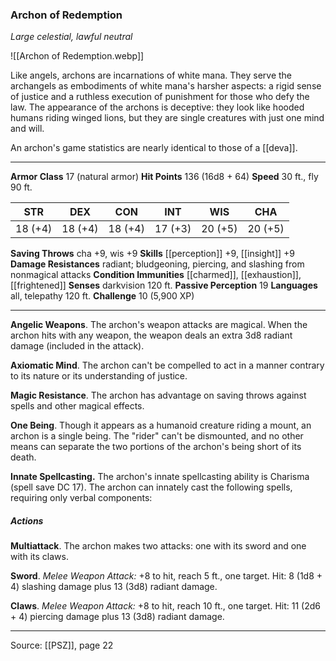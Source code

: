 ### Archon of Redemption
_Large celestial, lawful neutral_

![[Archon of Redemption.webp]]

Like angels, archons are incarnations of white mana. They serve the archangels as embodiments of white mana's harsher aspects: a rigid sense of justice and a ruthless execution of punishment for those who defy the law. The appearance of the archons is deceptive: they look like hooded humans riding winged lions, but they are single creatures with just one mind and will.

An archon's game statistics are nearly identical to those of a [[deva]].



---

**Armor Class** 17 (natural armor)
**Hit Points** 136 (16d8 + 64)
**Speed** 30 ft., fly 90 ft.

| STR     | DEX     | CON     | INT     | WIS     | CHA     |
|---------|---------|---------|---------|---------|---------|
| 18 (+4) | 18 (+4) | 18 (+4) | 17 (+3) | 20 (+5) | 20 (+5) |

**Saving Throws** cha +9, wis +9
**Skills** [[perception]] +9, [[insight]] +9
**Damage Resistances** radiant; bludgeoning, piercing, and slashing from nonmagical attacks
**Condition Immunities** [[charmed]], [[exhaustion]], [[frightened]]
**Senses** darkvision 120 ft.
**Passive Perception** 19
**Languages** all, telepathy 120 ft.
**Challenge** 10 (5,900 XP)

---

**Angelic Weapons**. The archon's weapon attacks are magical. When the archon hits with any weapon, the weapon deals an extra 3d8 radiant damage (included in the attack).

**Axiomatic Mind**. The archon can't be compelled to act in a manner contrary to its nature or its understanding of justice.

**Magic Resistance**. The archon has advantage on saving throws against spells and other magical effects.

**One Being**. Though it appears as a humanoid creature riding a mount, an archon is a single being. The "rider" can't be dismounted, and no other means can separate the two portions of the archon's being short of its death.

**Innate Spellcasting.** The archon's innate spellcasting ability is Charisma (spell save DC 17). The archon can innately cast the following spells, requiring only verbal components:

##### Actions
**Multiattack**. The archon makes two attacks: one with its sword and one with its claws.

**Sword**. _Melee Weapon Attack:_ +8 to hit, reach 5 ft., one target. Hit: 8 (1d8 + 4) slashing damage plus 13 (3d8) radiant damage.

**Claws**. _Melee Weapon Attack:_ +8 to hit, reach 10 ft., one target. Hit: 11 (2d6 + 4) piercing damage plus 13 (3d8) radiant damage.


---

Source: [[PSZ]], page 22
